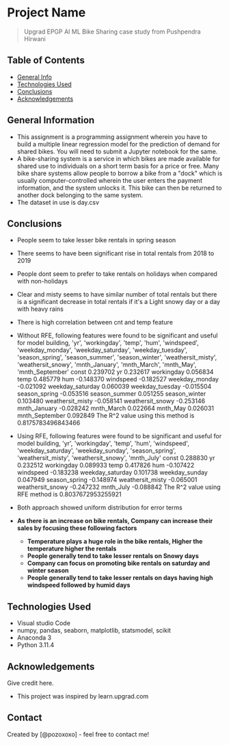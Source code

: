 # Project Name
> Upgrad EPGP AI ML Bike Sharing case study from Pushpendra Hirwani

## Table of Contents
* [General Info](#general-information)
* [Technologies Used](#technologies-used)
* [Conclusions](#conclusions)
* [Acknowledgements](#acknowledgements)

## General Information
- This assignment is a programming assignment wherein you have to build a multiple linear regression model for the prediction of demand for shared bikes. You will need to submit a Jupyter notebook for the same. 
- A bike-sharing system is a service in which bikes are made available for shared use to individuals on a short term basis for a price or free. Many bike share systems allow people to borrow a bike from a "dock" which is usually computer-controlled wherein the user enters the payment information, and the system unlocks it. This bike can then be returned to another dock belonging to the same system.
- The dataset in use is day.csv

## Conclusions
- People seem to take lesser bike rentals in spring season
- There seems to have been significant rise in total rentals from 2018 to 2019
- People dont seem to prefer to take rentals on holidays when compared with non-holidays
- Clear and misty seems to have similar number of total rentals but there is a significant decrease in total rentals if it's a Light snowy day or a day with heavy rains
- There is high correlation between cnt and temp feature
- Without RFE, following features were found to be significant and useful for model building, 
'yr', 'workingday', 'temp', 'hum', 'windspeed',
 'weekday_monday', 'weekday_saturday', 'weekday_tuesday',
 'season_spring', 'season_summer', 'season_winter', 'weathersit_misty',
 'weathersit_snowy', 'mnth_January', 'mnth_March', 'mnth_May',
 'mnth_September'
const               0.239702
yr                  0.232617
workingday          0.056834
temp                0.485779
hum                -0.148370
windspeed          -0.182527
weekday_monday     -0.021092
weekday_saturday    0.060039
weekday_tuesday    -0.015504
season_spring      -0.053516
season_summer       0.051255
season_winter       0.103480
weathersit_misty   -0.058141
weathersit_snowy   -0.253146
mnth_January       -0.028242
mnth_March          0.022664
mnth_May            0.026031
mnth_September      0.092849
 The R^2 value using this method is 0.8175783496843466
- Using RFE, following features were found to be significant and useful for model building, 
'yr', 'workingday', 'temp', 'hum', 'windspeed',
'weekday_saturday', 'weekday_sunday', 'season_spring',
'weathersit_misty', 'weathersit_snowy', 'mnth_July'
const               0.288830
yr                  0.232512
workingday          0.089933
temp                0.417826
hum                -0.107422
windspeed          -0.183238
weekday_saturday    0.101738
weekday_sunday      0.047949
season_spring      -0.148974
weathersit_misty   -0.065001
weathersit_snowy   -0.247232
mnth_July          -0.088842
 The R^2 value using RFE method is 0.8037672953255921
- Both approach showed uniform distribution for error terms

- **As there is an increase on bike rentals, Company can increase their sales by focusing these following factors**
    - **Temperature plays a huge role in the bike rentals, Higher the temperature higher the rentals**
    - **People generally tend to take lesser rentals on Snowy days**
    - **Company can focus on promoting bike rentals on saturday and winter season**
    - **People generally tend to take lesser rentals on days having high windspeed followed by humid days**

## Technologies Used
- Visual studio Code
- numpy, pandas, seaborn, matplotlib, statsmodel, scikit
- Anaconda 3
- Python 3.11.4

## Acknowledgements
Give credit here.
- This project was inspired by learn.upgrad.com


## Contact
Created by [@pozoxoxo] - feel free to contact me!
